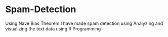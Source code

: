 # Spam-Detection
Using Nave Bias Theorem I have made spam detection using Analyzing and visualizing the text data using R Programming
